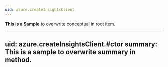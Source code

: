 ```yaml
---
uid: azure.createInsightsClient
---
```


**This is a Sample** to overwrite conceptual in root item.

---
uid: azure.createInsightsClient.#ctor
summary: This is a sample to overwrite summary in method.
---